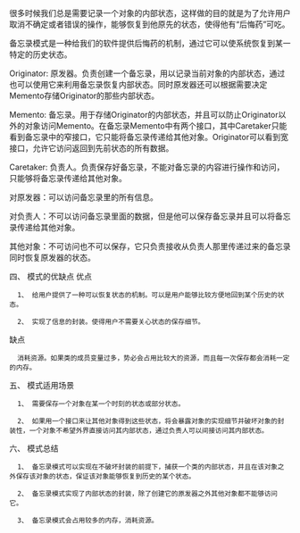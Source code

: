 很多时候我们总是需要记录一个对象的内部状态，这样做的目的就是为了允许用户取消不确定或者错误的操作，能够恢复到他原先的状态，使得他有“后悔药”可吃。



备忘录模式是一种给我们的软件提供后悔药的机制，通过它可以使系统恢复到某一特定的历史状态。 

Originator: 原发器。负责创建一个备忘录，用以记录当前对象的内部状态，通过也可以使用它来利用备忘录恢复内部状态。同时原发器还可以根据需要决定Memento存储Originator的那些内部状态。

Memento: 备忘录。用于存储Originator的内部状态，并且可以防止Originator以外的对象访问Memento。在备忘录Memento中有两个接口，其中Caretaker只能看到备忘录中的窄接口，它只能将备忘录传递给其他对象。Originator可以看到宽接口，允许它访问返回到先前状态的所有数据。

Caretaker: 负责人。负责保存好备忘录，不能对备忘录的内容进行操作和访问，只能够将备忘录传递给其他对象。

对原发器：可以访问备忘录里的所有信息。

对负责人：不可以访问备忘录里面的数据，但是他可以保存备忘录并且可以将备忘录传递给其他对象。

其他对象：不可访问也不可以保存，它只负责接收从负责人那里传递过来的备忘录同时恢复原发器的状态。

四、 模式的优缺点
优点

      1、 给用户提供了一种可以恢复状态的机制。可以是用户能够比较方便地回到某个历史的状态。

      2、 实现了信息的封装。使得用户不需要关心状态的保存细节。
缺点

      消耗资源。如果类的成员变量过多，势必会占用比较大的资源，而且每一次保存都会消耗一定的内存。
五、 模式适用场景

      1、 需要保存一个对象在某一个时刻的状态或部分状态。

      2、 如果用一个接口来让其他对象得到这些状态，将会暴露对象的实现细节并破坏对象的封装性，一个对象不希望外界直接访问其内部状态，通过负责人可以间接访问其内部状态。
六、 模式总结

      1、 备忘录模式可以实现在不破坏封装的前提下，捕获一个类的内部状态，并且在该对象之外保存该对象的状态，保证该对象能够恢复到历史的某个状态。

      2、 备忘录模式实现了内部状态的封装，除了创建它的原发器之外其他对象都不能够访问它。

      3、 备忘录模式会占用较多的内存，消耗资源。